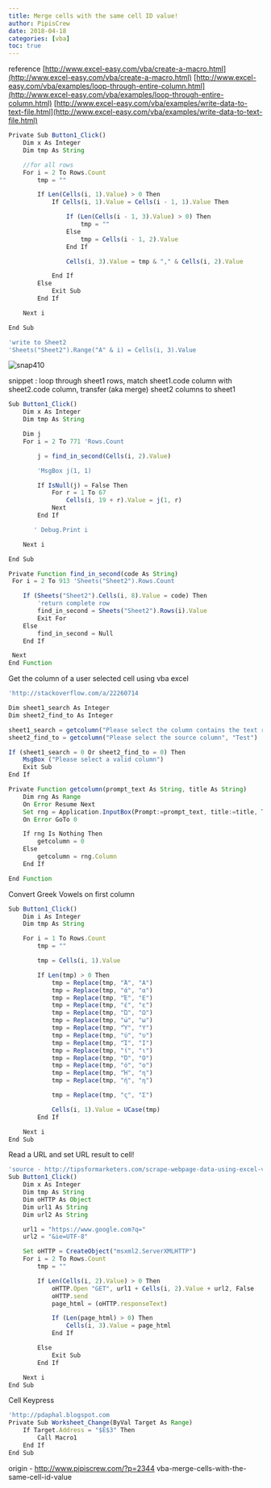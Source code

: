 ```yaml
---
title: Merge cells with the same cell ID value!
author: PipisCrew
date: 2018-04-18
categories: [vba]
toc: true
---
```


reference
[http://www.excel-easy.com/vba/create-a-macro.html](http://www.excel-easy.com/vba/create-a-macro.html)
[http://www.excel-easy.com/vba/examples/loop-through-entire-column.html](http://www.excel-easy.com/vba/examples/loop-through-entire-column.html)
[http://www.excel-easy.com/vba/examples/write-data-to-text-file.html](http://www.excel-easy.com/vba/examples/write-data-to-text-file.html)

```js
Private Sub Button1_Click()
	Dim x As Integer
	Dim tmp As String

	//for all rows
	For i = 2 To Rows.Count
		tmp = ""

		If Len(Cells(i, 1).Value) > 0 Then
			If Cells(i, 1).Value = Cells(i - 1, 1).Value Then

				If (Len(Cells(i - 1, 3).Value) > 0) Then
					tmp = ""
				Else
					tmp = Cells(i - 1, 2).Value
				End If

				Cells(i, 3).Value = tmp & "," & Cells(i, 2).Value

			End If
		Else
			Exit Sub
		End If

	Next i

End Sub

'write to Sheet2
'Sheets("Sheet2").Range("A" & i) = Cells(i, 3).Value
```

![](https://www.pipiscrew.com/wp-content/uploads/2015/02/snap410.png "snap410")

snippet : loop through sheet1 rows, match sheet1.code column with sheet2.code column, transfer (aka merge) sheet2 columns to sheet1
```js
Sub Button1_Click()
    Dim x As Integer
    Dim tmp As String

    Dim j
    For i = 2 To 771 'Rows.Count

        j = find_in_second(Cells(i, 2).Value)

        'MsgBox j(1, 1)

        If IsNull(j) = False Then
            For r = 1 To 67
                Cells(i, 19 + r).Value = j(1, r)
            Next
        End If

       ' Debug.Print i

    Next i

End Sub

Private Function find_in_second(code As String)
 For i = 2 To 913 'Sheets("Sheet2").Rows.Count

    If (Sheets("Sheet2").Cells(i, 8).Value = code) Then
        'return complete row
        find_in_second = Sheets("Sheet2").Rows(i).Value
        Exit For
    Else
        find_in_second = Null
    End If

 Next
End Function
```

Get the column of a user selected cell using vba excel
```js
'http://stackoverflow.com/a/22260714

Dim sheet1_search As Integer
Dim sheet2_find_to As Integer

sheet1_search = getcolumn("Please select the column contains the text referenced to source sheet", "Test")
sheet2_find_to = getcolumn("Please select the source column", "Test")

If (sheet1_search = 0 Or sheet2_find_to = 0) Then
	MsgBox ("Please select a valid column")
	Exit Sub
End If

Private Function getcolumn(prompt_text As String, title As String)
    Dim rng As Range
    On Error Resume Next
    Set rng = Application.InputBox(Prompt:=prompt_text, title:=title, Type:=8)
    On Error GoTo 0

    If rng Is Nothing Then
        getcolumn = 0
    Else
        getcolumn = rng.Column
    End If

End Function
```

Convert Greek Vowels on first column
```js
Sub Button1_Click()
    Dim i As Integer
    Dim tmp As String

    For i = 1 To Rows.Count
        tmp = ""

        tmp = Cells(i, 1).Value

        If Len(tmp) > 0 Then
            tmp = Replace(tmp, "Ά", "Α")
            tmp = Replace(tmp, "ά", "α")
            tmp = Replace(tmp, "Έ", "Ε")
            tmp = Replace(tmp, "έ", "ε")
            tmp = Replace(tmp, "Ώ", "Ω")
            tmp = Replace(tmp, "ώ", "ω")
            tmp = Replace(tmp, "Ύ", "Υ")
            tmp = Replace(tmp, "ύ", "υ")
            tmp = Replace(tmp, "Ί", "Ι")
            tmp = Replace(tmp, "ί", "ι")
            tmp = Replace(tmp, "Ό", "Ο")
            tmp = Replace(tmp, "ό", "ο")
            tmp = Replace(tmp, "Ή", "η")
            tmp = Replace(tmp, "ή", "η")

            tmp = Replace(tmp, "ς", "Σ")

            Cells(i, 1).Value = UCase(tmp)
        End If

    Next i
End Sub

```

Read a URL and set URL result to cell!
```js
'source - http://tipsformarketers.com/scrape-webpage-data-using-excel-vba/
Sub Button1_Click()
    Dim x As Integer
    Dim tmp As String
    Dim oHTTP As Object
    Dim url1 As String
    Dim url2 As String

    url1 = "https://www.google.com?q="
    url2 = "&ie=UTF-8"

    Set oHTTP = CreateObject("msxml2.ServerXMLHTTP")
    For i = 2 To Rows.Count
        tmp = ""

        If Len(Cells(i, 2).Value) > 0 Then
            oHTTP.Open "GET", url1 + Cells(i, 2).Value + url2, False
            oHTTP.send
            page_html = (oHTTP.responseText)

            If (Len(page_html) > 0) Then
                Cells(i, 3).Value = page_html
            End If

        Else
            Exit Sub
        End If

    Next i
End Sub

```

Cell Keypress
```js
'http://pdaphal.blogspot.com
Private Sub Worksheet_Change(ByVal Target As Range)
	If Target.Address = "$E$3" Then
		Call Macro1
	End If
End Sub
```

origin - http://www.pipiscrew.com/?p=2344 vba-merge-cells-with-the-same-cell-id-value